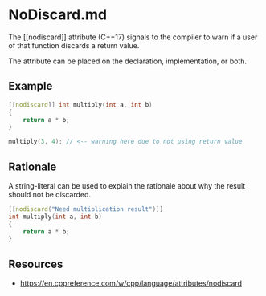 # NoDiscard.md

The [[nodiscard]] attribute (C++17) signals to the compiler to warn if a user of that function discards a return value.

The attribute can be placed on the declaration, implementation, or both.

## Example
```cpp
[[nodiscard]] int multiply(int a, int b)
{
    return a * b;
}

multiply(3, 4); // <-- warning here due to not using return value
```

## Rationale
A string-literal can be used to explain the rationale about why the result should not be discarded.
```cpp
[[nodiscard("Need multiplication result")]]
int multiply(int a, int b)
{
    return a * b;
}
```

## Resources
- https://en.cppreference.com/w/cpp/language/attributes/nodiscard
